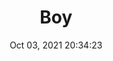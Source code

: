 ---
id: 12
title: Boy 
file-slug: boy
date: Oct 03, 2021 20:34:23
feature: false
category: icons
angle: dynamic
clay: https://3dicons.sgp1.cdn.digitaloceanspaces.com/v1/dynamic/clay/boy-dynamic-clay.png
gradient: https://3dicons.sgp1.cdn.digitaloceanspaces.com/v1/dynamic/gradient/boy-dynamic-gradient.png
color: https://3dicons.sgp1.cdn.digitaloceanspaces.com/v1/dynamic/color/boy-dynamic-color.png
premium: https://3dicons.sgp1.cdn.digitaloceanspaces.com/v1/dynamic/premium/boy-dynamic-premium.png
---